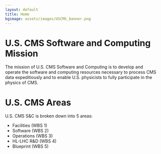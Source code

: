```yaml
---
layout: default
title: Home
bgimage: assets/images/USCMS_banner.png
---
```


# U.S. CMS Software and Computing Mission
The mission of U.S. CMS Software and Computing is to develop and operate the software and computing resources necessary to process CMS data expeditiously and to enable U.S. physicists to fully participate in the physics of CMS.

# U.S. CMS Areas
U.S. CMS S&C is broken down into 5 areas:

- Facilities (WBS 1)
- Software (WBS 2)
- Operations (WBS 3)
- HL-LHC R&D (WBS 4)
- Blueprint (WBS 5)
